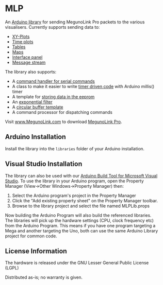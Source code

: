 MLP
===

An [Arduino library](http://www.megunolink.com/documentation/arduino-libraries/) for sending MegunoLink Pro packets to the various visualisers.
Currently supports sending data to:

* [XY-Plots](http://www.megunolink.com/documentation/plotting/)
* [Time plots](http://www.megunolink.com/documentation/plotting/)
* [Tables](http://www.megunolink.com/documentation/table/)
* [Maps](http://www.megunolink.com/documentation/mapping/)
* [Interface panel](http://www.megunolink.com/documentation/interface-panel/)
* [Message stream](http://www.megunolink.com/documentation/monitoring-data/)

The library also supports:

* A [command handler for serial commands](http://www.megunolink.com/documentation/arduino-libraries/serial-command-handler/)
* A class to make it easier to write [timer driven code](http://www.megunolink.com/documentation/arduino-libraries/arduino-timer/) with Arduino millis() timer
* A template for [storing data in the eeprom](http://www.megunolink.com/documentation/arduino-libraries/eepromstore/)
* An [exponential filter](http://www.megunolink.com/documentation/arduino-libraries/exponential-filter/)
* A [circular buffer template](http://www.megunolink.com/documentation/arduino-libraries/circular-buffer/)
* A command processor for dispatching commands

Visit www.MegunoLink.com to download [MegunoLink Pro](http://www.MegunoLink.com). 

Arduino Installation
--------------------
Install the library into the `libraries` folder of your Arduino installation. 

Visual Studio Installation
--------------------------
The library can also be used with our [Arduino Build Tool for Microsoft Visual Studio](http://www.megunolink.com/building-arduino-programs-with-microsoft-visual-studio/). To
use the library in your Arduino program, open the Property Manager (View&rarr;Other Windows&rarr;Property Manager) then:

1. Select the Arduino program's project in the Property Manager
1. Click the "Add existing property sheet" on the Property Manager toolbar. 
1. Browse to the library project and select the file named MLPLib.props

Now building the Arduino Program will also build the referenced libraries. The libraries will pick up the hardware settings (CPU, clock frequency etc) from the Arduino Program. This means if you have one 
program targeting a Mega and another targeting the Uno, both can use the same Arduino Library project
for common code.

License Information
--------------------------
The hardware is released under the GNU Lesser General Public License (LGPL)

Distributed as-is; no warranty is given.
